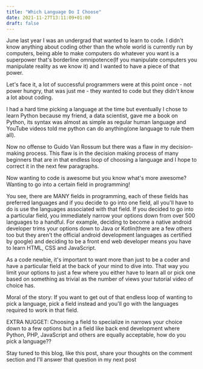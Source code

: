 ```yaml
---
title: "Which Language Do I Choose"
date: 2021-11-27T13:11:09+01:00
draft: false
---
```


June last year I was an undergrad that wanted to learn to code. I didn't know anything about coding other than the whole world is currently run by computers, being able to make computers do whatever you want is a superpower that's borderline omnipotence(If you manipulate computers you manipulate reality as we know it) and I wanted to have a piece of that power.

Let's face it, a lot of successful programmers were at this point once - not power hungry, that was just me - they wanted to code but they didn't know a lot about coding.

I had a hard time picking a language at the time but eventually I chose to learn Python because my friend, a data scientist, gave me a book on Python, its syntax was almost as simple as regular human language and YouTube videos told me python can do anything(one language to rule them all).

Now no offense to Guido Van Rossum but there was a flaw in my decision-making process. This flaw is in the decision making process of many beginners that are in that endless loop of choosing a language and I hope to correct it in the next few paragraphs.

Now wanting to code is awesome but you know what's more awesome? Wanting to go into a certain field in programming!

You see, there are MANY fields in programming, each of these fields has preferred languages and if you decide to go into one field, all you'll have to do is use the languages associated with that field. If you decided to go into a particular field, you immediately narrow your options down from over 500 languages to a handful. For example, deciding to become a native android developer trims your options down to Java or Kotlin(there are a few others too but they aren't the official android development languages as certified by google) and deciding to be a front end web developer means you have to learn HTML, CSS and JavaScript.

As a code newbie, it's important to want more than just to be a coder and have a particular field at the back of your mind to dive into. That way you limit your options to just a few where you either have to learn all or pick one based on something as trivial as the number of views your tutorial video of choice has.

Moral of the story: If you want to get out of that endless loop of wanting to pick a language, pick a field instead and you'll go with the languages required to work in that field.


EXTRA NUGGET:
Choosing a field to specialize in narrows your choice down to a few options but in a field like back end development where Python, PHP, JavaScript and others are equally acceptable, how do you pick a language??

Stay tuned to this blog, like this post, share your thoughts on the comment section and I'll answer that question in my next post


